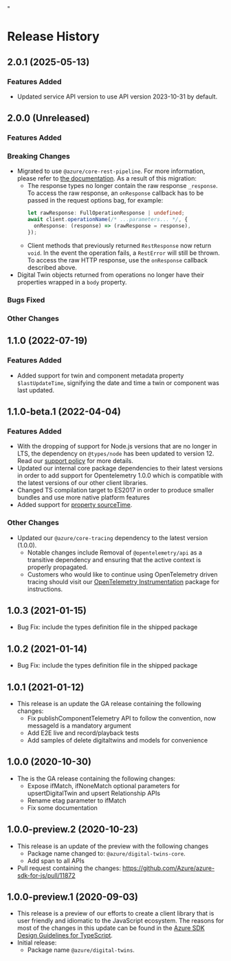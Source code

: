 <!-- dev-tool snippets ignore -->"

# Release History

## 2.0.1 (2025-05-13)

### Features Added

- Updated service API version to use API version 2023-10-31 by default.

## 2.0.0 (Unreleased)

### Features Added

### Breaking Changes

- Migrated to use `@azure/core-rest-pipeline`. For more information, please refer to [the documentation](https://github.com/Azure/azure-sdk-for-js/tree/main/sdk/core#core-v1-and-core-v2). As a result of this migration:
  - The response types no longer contain the raw response `_response`. To access the raw response, an `onResponse` callback has to be passed in the request options bag, for example:
    ```ts
    let rawResponse: FullOperationResponse | undefined;
    await client.operationName(/* ...parameters... */, {
      onResponse: (response) => (rawResponse = response),
    });
    ```
  - Client methods that previously returned `RestResponse` now return `void`. In the event the operation fails, a `RestError` will still be thrown. To access the raw HTTP response, use the `onResponse` callback described above.
- Digital Twin objects returned from operations no longer have their properties wrapped in a `body` property.

### Bugs Fixed

### Other Changes

## 1.1.0 (2022-07-19)

### Features Added

- Added support for twin and component metadata property `$lastUpdateTime`, signifying the date and time a twin or component was last updated.

## 1.1.0-beta.1 (2022-04-04)

### Features Added

- With the dropping of support for Node.js versions that are no longer in LTS, the dependency on `@types/node` has been updated to version 12. Read our [support policy](https://github.com/Azure/azure-sdk-for-js/blob/main/SUPPORT.md) for more details.
- Updated our internal core package dependencies to their latest versions in order to add support for Opentelemetry 1.0.0 which is compatible with the latest versions of our other client libraries.
- Changed TS compilation target to ES2017 in order to produce smaller bundles and use more native platform features
- Added support for [property sourceTime](https://learn.microsoft.com/azure/digital-twins/how-to-manage-twin#update-a-propertys-sourcetime).

### Other Changes

- Updated our `@azure/core-tracing` dependency to the latest version (1.0.0).
  - Notable changes include Removal of `@opentelemetry/api` as a transitive dependency and ensuring that the active context is properly propagated.
  - Customers who would like to continue using OpenTelemetry driven tracing should visit our [OpenTelemetry Instrumentation](https://www.npmjs.com/package/@azure/opentelemetry-instrumentation-azure-sdk) package for instructions.

## 1.0.3 (2021-01-15)

- Bug Fix: include the types definition file in the shipped package

## 1.0.2 (2021-01-14)

- Bug Fix: include the types definition file in the shipped package

## 1.0.1 (2021-01-12)

- This release is an update the GA release containing the following changes:
  - Fix publishComponentTelemetry API to follow the convention, now messageId is a mandatory argument
  - Add E2E live and record/playback tests
  - Add samples of delete digitaltwins and models for convenience

## 1.0.0 (2020-10-30)

- The is the GA release containing the following changes:
  - Expose ifMatch, ifNoneMatch optional parameters for upsertDigitalTwin and upsert Relationship APIs
  - Rename etag parameter to ifMatch
  - Fix some documentation

## 1.0.0-preview.2 (2020-10-23)

- This release is an update of the preview with the following changes
  - Package name changed to: `@azure/digital-twins-core`.
  - Add span to all APIs
- Pull request containing the changes: https://github.com/Azure/azure-sdk-for-js/pull/11872

## 1.0.0-preview.1 (2020-09-03)

- This release is a preview of our efforts to create a client library that is user friendly and
  idiomatic to the JavaScript ecosystem. The reasons for most of the changes in this update can be found in the
  [Azure SDK Design Guidelines for TypeScript](https://azure.github.io/azure-sdk/typescript_introduction.html).
- Initial release:
  - Package name `@azure/digital-twins`.
